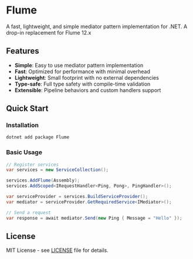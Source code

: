# Flume

A fast, lightweight, and simple mediator pattern implementation for .NET. A drop-in replacement for Flume 12.x

## Features

- **Simple**: Easy to use mediator pattern implementation
- **Fast**: Optimized for performance with minimal overhead
- **Lightweight**: Small footprint with no external dependencies
- **Type-safe**: Full type safety with compile-time validation
- **Extensible**: Pipeline behaviors and custom handlers support

## Quick Start

### Installation

```bash
dotnet add package Flume
```

### Basic Usage

```csharp
// Register services
var services = new ServiceCollection();

services.AddFlume(Assembly);
services.AddScoped<IRequestHandler<Ping, Pong>, PingHandler>();

var serviceProvider = services.BuildServiceProvider();
var mediator = serviceProvider.GetRequiredService<IMediator>();

// Send a request
var response = await mediator.Send(new Ping { Message = "Hello" });
```

## License

MIT License - see [LICENSE](LICENSE) file for details.
